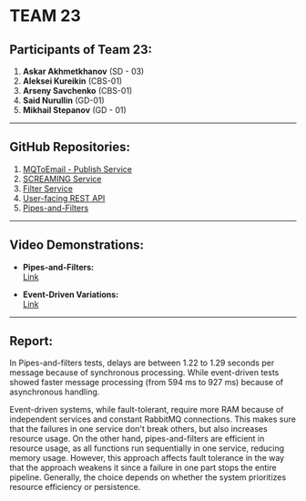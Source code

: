 # TEAM 23  

## Participants of Team 23:  
1. **Askar Akhmetkhanov** (SD - 03)  
2. **Aleksei Kureikin** (CBS-01)  
3. **Arseny Savchenko** (CBS-01)  
4. **Said Nurullin** (GD-01)  
5. **Mikhail Stepanov** (GD - 01)  

---

## GitHub Repositories:  
1. [MQToEmail - Publish Service](https://github.com/dinaraparanid/MQToEmail)  
2. [SCREAMING Service](https://github.com/SaidNurullin/SoftArchScreamingService)  
3. [Filter Service](https://github.com/AskArtwentythree/filter-service)  
4. [User-facing REST API](https://github.com/AlexeyKureykin/message_brokers)  
5. [Pipes-and-Filters](https://github.com/Reelap13/SA2024_PaF)  

---

## Video Demonstrations:  
- **Pipes-and-Filters:**  
  [Link](https://rutube.ru/video/private/b453fa8b3777ace74baba3b1a126e725/?p=ZSR0QAvHU0EQljDEOamzjg)  

- **Event-Driven Variations:**  
  [Link](https://rutube.ru/video/private/97308b2c4064bc12b3e94657260731de/?p=_78OPRlWeufy_9p34WldaA)  

---

## Report:  

In Pipes-and-filters tests, delays are between 1.22 to 1.29 seconds per message because of synchronous processing. While event-driven tests showed faster message processing (from 594 ms to 927 ms) because of asynchronous handling.

Event-driven systems, while fault-tolerant, require more RAM because of independent services and constant RabbitMQ connections. This makes sure that the failures in one service don't break others, but also increases resource usage. On the other hand, pipes-and-filters are efficient in resource usage, as all functions run sequentially in one service, reducing memory usage. However, this approach affects fault tolerance in the way that the approach weakens it since a failure in one part stops the entire pipeline. Generally, the choice depends on whether the system prioritizes resource efficiency or persistence.
